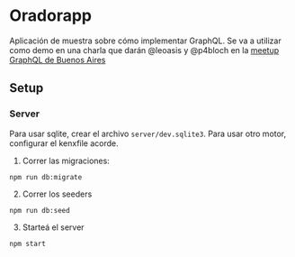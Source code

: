 # Oradorapp

Aplicación de muestra sobre cómo implementar GraphQL. Se va a utilizar como demo en una charla que darán @leoasis y @p4bloch en la [meetup GraphQL de Buenos Aires](https://www.meetup.com/es-ES/GraphQL-BA/)

## Setup

### Server

Para usar sqlite, crear el archivo `server/dev.sqlite3`. Para usar otro motor, configurar el kenxfile acorde.

1. Correr las migraciones:
  ```
  npm run db:migrate
  ```
2. Correr los seeders
  ```
  npm run db:seed
  ```
3. Starteá el server
  ```
  npm start
  ```
